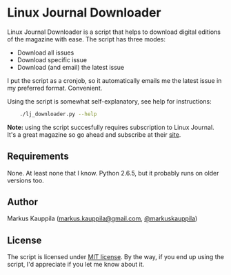 # Linux Journal Downloader

Linux Journal Downloader is a script that helps 
to download digital editions of the magazine with ease.
The script has three modes:
* Download all issues
* Download specific issue 
* Download (and email) the latest issue

I put the script as a cronjob, so it automatically emails
me the latest issue in my preferred format. Convenient.

Using the script is somewhat self-explanatory, see help
for instructions:
```bash
    ./lj_downloader.py --help
```

**Note:** using the script succesfully requires subscription to 
Linux Journal. It's a great magazine so go ahead and subscribe at
their [site](http://www.linuxjournal.com/).

## Requirements

None. At least none that I know. Python 2.6.5, but it probably
runs on older versions too.

## Author

Markus Kauppila (markus.kauppila@gmail.com, [@markuskauppila](https://twitter.com/@markuskauppila))

## License

The script is licensed under [MIT license](http://opensource.org/licenses/mit-license.php).
By the way, if you end up using the script, I'd appreciate if you let me know about it.

